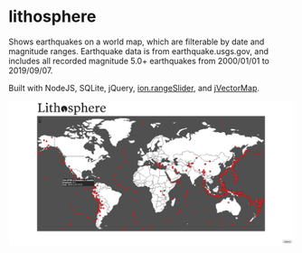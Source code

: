 # lithosphere

Shows earthquakes on a world map, which are filterable by date and magnitude ranges. Earthquake data is from earthquake.usgs.gov, and includes all recorded magnitude 5.0+ earthquakes from 2000/01/01 to 2019/09/07.

Built with NodeJS, SQLite, jQuery, [ion.rangeSlider](https://github.com/IonDen/ion.rangeSlider), and [jVectorMap](http://jvectormap.com/).

![Preview](preview.png)
